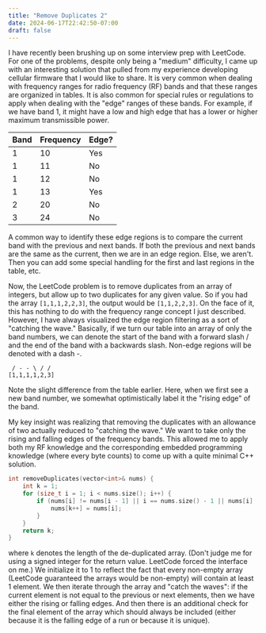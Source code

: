 ```yaml
---
title: "Remove Duplicates 2"
date: 2024-06-17T22:42:50-07:00
draft: false
---
```


I have recently been brushing up on some interview prep with LeetCode. For one of the problems, despite only being a "medium" difficulty, I came up with an interesting solution that pulled from my experience developing cellular firmware that I would like to share. It is very common when dealing with frequency ranges for radio frequency (RF) bands and that these ranges are organized in tables. It is also common for special rules or regulations to apply when dealing with the "edge" ranges of these bands. For example, if we have band 1, it might have a low and high edge that has a lower or higher maximum transmissible power.

| Band | Frequency | Edge? |
|------|-----------|-------|
| 1    | 10        | Yes   |
| 1    | 11        | No    |
| 1    | 12        | No    |
| 1    | 13        | Yes   |
| 2    | 20        | No    |
| 3    | 24        | No    |

A common way to identify these edge regions is to compare the current band with the previous and next bands. If both the previous and next bands are the same as the current, then we are in an edge region. Else, we aren't. Then you can add some special handling for the first and last regions in the table, etc.

Now, the LeetCode problem is to remove duplicates from an array of integers, but allow up to two duplicates for any given value. So if you had the array `[1,1,1,2,2,3]`, the output would be `[1,1,2,2,3]`. On the face of it, this has nothing to do with the frequency range concept I just described. However, I have always visualized the edge region filtering as a sort of "catching the wave." Basically, if we turn our table into an array of only the band numbers, we can denote the start of the band with a forward slash / and the end of the band with a backwards slash. Non-edge regions will be denoted with a dash -.

```
 / - - \ / /
[1,1,1,1,2,3]
```

Note the slight difference from the table earlier. Here, when we first see a new band number, we somewhat optimistically label it the "rising edge" of the band. 

My key insight was realizing that removing the duplicates with an allowance of two actually reduced to "catching the wave." We want to take only the rising and falling edges of the frequency bands. This allowed me to apply both my RF knowledge and the corresponding embedded programming knowledge (where every byte counts) to come up with a quite minimal C++ solution.

```cpp
int removeDuplicates(vector<int>& nums) {
    int k = 1;
    for (size_t i = 1; i < nums.size(); i++) {
        if (nums[i] != nums[i - 1] || i == nums.size() - 1 || nums[i] != nums[i + 1]) {
            nums[k++] = nums[i];
        }
    }
    return k;
}
```

where `k` denotes the length of the de-duplicated array. (Don't judge me for using a signed integer for the return value. LeetCode forced the interface on me.) We initialize it to 1 to reflect the fact that every non-empty array (LeetCode guaranteed the arrays would be non-empty) will contain at least 1 element. We then iterate through the array and "catch the waves": if the current element is not equal to the previous or next elements, then we have either the rising or falling edges. And then there is an additional check for the final element of the array which should always be included (either because it is the falling edge of a run or because it is unique).
